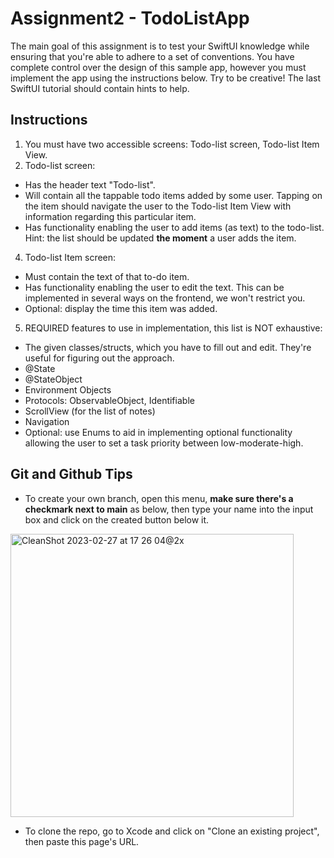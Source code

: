 # Assignment2 - TodoListApp

The main goal of this assignment is to test your SwiftUI knowledge while ensuring that you're able to adhere to a set of conventions. You have complete control over the design of this sample app, however you must implement the app using the instructions below. Try to be creative! The last SwiftUI tutorial should contain hints to help.

## Instructions

1. You must have two accessible screens: Todo-list screen, Todo-list Item View. 
2. Todo-list screen:
  - Has the header text "Todo-list".
  - Will contain all the tappable todo items added by some user. Tapping on the item should navigate the user to the Todo-list Item View with information regarding this particular item.
  - Has functionality enabling the user to add items (as text) to the todo-list. Hint: the list should be updated **the moment** a user adds the item.
4. Todo-list Item screen:
  - Must contain the text of that to-do item.
  - Has functionality enabling the user to edit the text. This can be implemented in several ways on the frontend, we won't restrict you.
  - Optional: display the time this item was added.
5. REQUIRED features to use in implementation, this list is NOT exhaustive:
  - The given classes/structs, which you have to fill out and edit. They're useful for figuring out the approach.
  - @State
  - @StateObject
  - Environment Objects
  - Protocols: ObservableObject, Identifiable
  - ScrollView (for the list of notes) 
  - Navigation
  - Optional: use Enums to aid in implementing optional functionality allowing the user to set a task priority between low-moderate-high.

## Git and Github Tips

- To create your own branch, open this menu, **make sure there's a checkmark next to main** as below, then type your name into the input box and click on the created button below it.
<img width="453" alt="CleanShot 2023-02-27 at 17 26 04@2x" src="https://user-images.githubusercontent.com/67667005/221700294-ed5094cf-9ae1-4e43-9582-808746920d63.png">

- To clone the repo, go to Xcode and click on "Clone an existing project", then paste this page's URL.
